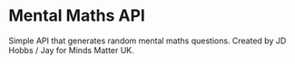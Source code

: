 # Mental Maths API

Simple API that generates random mental maths questions. Created by JD Hobbs / Jay for Minds Matter UK.

